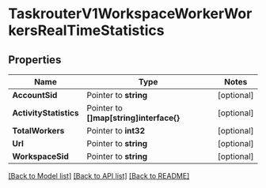 # TaskrouterV1WorkspaceWorkerWorkersRealTimeStatistics

## Properties
Name | Type | Notes
------------ | ------------- | -------------
**AccountSid** | Pointer to **string** | [optional] 
**ActivityStatistics** | Pointer to **[]map[string]interface{}** | [optional] 
**TotalWorkers** | Pointer to **int32** | [optional] 
**Url** | Pointer to **string** | [optional] 
**WorkspaceSid** | Pointer to **string** | [optional] 

[[Back to Model list]](../README.md#documentation-for-models) [[Back to API list]](../README.md#documentation-for-api-endpoints) [[Back to README]](../README.md)


